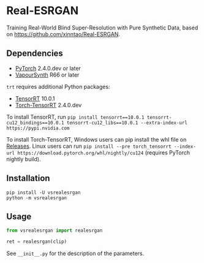 # Real-ESRGAN
Training Real-World Blind Super-Resolution with Pure Synthetic Data, based on https://github.com/xinntao/Real-ESRGAN.


## Dependencies
- [PyTorch](https://pytorch.org/get-started/) 2.4.0.dev or later
- [VapourSynth](http://www.vapoursynth.com/) R66 or later

`trt` requires additional Python packages:
- [TensorRT](https://developer.nvidia.com/tensorrt/) 10.0.1
- [Torch-TensorRT](https://pytorch.org/TensorRT/) 2.4.0.dev

To install TensorRT, run `pip install tensorrt==10.0.1 tensorrt-cu12_bindings==10.0.1 tensorrt-cu12_libs==10.0.1 --extra-index-url https://pypi.nvidia.com`

To install Torch-TensorRT, Windows users can pip install the whl file on [Releases](https://github.com/HolyWu/vs-realesrgan/releases). Linux users can run `pip install --pre torch_tensorrt --index-url https://download.pytorch.org/whl/nightly/cu124` (requires PyTorch nightly build).


## Installation
```
pip install -U vsrealesrgan
python -m vsrealesrgan
```


## Usage
```python
from vsrealesrgan import realesrgan

ret = realesrgan(clip)
```

See `__init__.py` for the description of the parameters.
